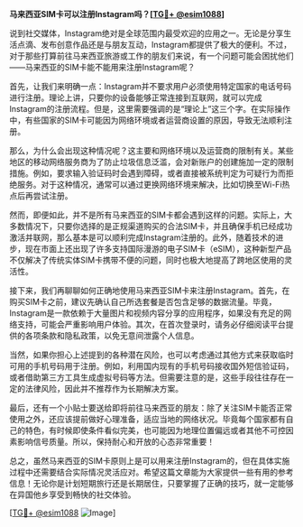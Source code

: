 **马来西亚SIM卡可以注册Instagram吗？[[TG💪+ @esim1088](https://t.me/s/esim1088)]**

说到社交媒体，Instagram绝对是全球范围内最受欢迎的应用之一。无论是分享生活点滴、发布创意作品还是与朋友互动，Instagram都提供了极大的便利。不过，对于那些打算前往马来西亚旅游或工作的朋友们来说，有一个问题可能会困扰他们——马来西亚的SIM卡能不能用来注册Instagram呢？

首先，让我们来明确一点：Instagram并不要求用户必须使用特定国家的电话号码进行注册。理论上讲，只要你的设备能够正常连接到互联网，就可以完成Instagram的注册流程。但是，这里需要强调的是“理论上”这三个字。在实际操作中，有些国家的SIM卡可能因为网络环境或者运营商设置的原因，导致无法顺利注册。

那么，为什么会出现这种情况呢？这主要和网络环境以及运营商的限制有关。某些地区的移动网络服务商为了防止垃圾信息泛滥，会对新账户的创建施加一定的限制措施。例如，要求输入验证码时会遇到障碍，或者直接被系统判定为可疑行为而拒绝服务。对于这种情况，通常可以通过更换网络环境来解决，比如切换至Wi-Fi热点后再尝试注册。

然而，即便如此，并不是所有马来西亚的SIM卡都会遇到这样的问题。实际上，大多数情况下，只要你选择的是正规渠道购买的合法SIM卡，并且确保手机已经成功激活并联网，那么基本是可以顺利完成Instagram注册的。此外，随着技术的进步，现在市面上还出现了许多支持国际漫游的电子SIM卡（eSIM），这种新型产品不仅解决了传统实体SIM卡携带不便的问题，同时也极大地提高了跨地区使用的灵活性。

接下来，我们再聊聊如何正确地使用马来西亚SIM卡来注册Instagram。首先，在购买SIM卡之前，建议先确认自己所选套餐是否包含足够的数据流量。毕竟，Instagram是一款依赖于大量图片和视频内容分享的应用程序，如果没有充足的网络支持，可能会严重影响用户体验。其次，在首次登录时，请务必仔细阅读平台提供的各项条款和隐私政策，以免无意间泄露个人信息。

当然，如果你担心上述提到的各种潜在风险，也可以考虑通过其他方式来获取临时可用的手机号码用于注册。例如，利用国内现有的手机号码接收国外短信验证码，或者借助第三方工具生成虚拟号码等方法。但需要注意的是，这些手段往往存在一定的法律风险，因此并不推荐作为长期解决方案。

最后，还有一个小贴士要送给即将前往马来西亚的朋友：除了关注SIM卡能否正常使用之外，还应该提前做好心理准备，适应当地的网络状况。毕竟每个国家都有自己的特色，有时候即使条件看似完美，也可能因为地理位置偏远或者其他不可控因素影响信号质量。所以，保持耐心和开放的心态非常重要！

总之，虽然马来西亚的SIM卡原则上是可以用来注册Instagram的，但在具体实施过程中还需要结合实际情况灵活应对。希望这篇文章能为大家提供一些有用的参考信息！无论你是计划短期旅行还是长期居住，只要掌握了正确的技巧，就一定能够在异国他乡享受到畅快的社交体验。

[[TG💪+ @esim1088](https://t.me/s/esim1088) ![Image](https://i.postimg.cc/4NQfJmqS/Snipaste-2025-05-13-00-14-12.png)]